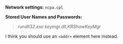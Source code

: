 **Network settings:** `ncpa.cpl`

**Stored User Names and Passwords:**
> *rundll32.exe keymgr.dll,KRShowKeyMgr*

I think you should use an
`<addr>` element here instead.

